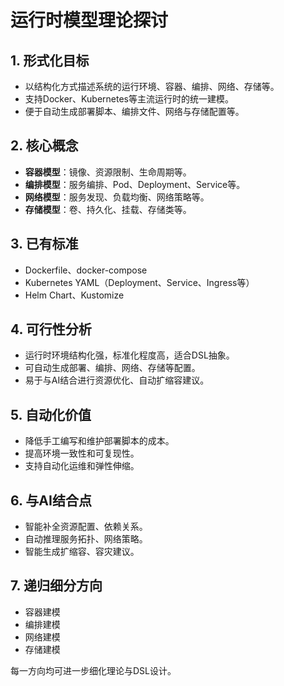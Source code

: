 # 运行时模型理论探讨

## 1. 形式化目标

- 以结构化方式描述系统的运行环境、容器、编排、网络、存储等。
- 支持Docker、Kubernetes等主流运行时的统一建模。
- 便于自动生成部署脚本、编排文件、网络与存储配置等。

## 2. 核心概念

- **容器模型**：镜像、资源限制、生命周期等。
- **编排模型**：服务编排、Pod、Deployment、Service等。
- **网络模型**：服务发现、负载均衡、网络策略等。
- **存储模型**：卷、持久化、挂载、存储类等。

## 3. 已有标准

- Dockerfile、docker-compose
- Kubernetes YAML（Deployment、Service、Ingress等）
- Helm Chart、Kustomize

## 4. 可行性分析

- 运行时环境结构化强，标准化程度高，适合DSL抽象。
- 可自动生成部署、编排、网络、存储等配置。
- 易于与AI结合进行资源优化、自动扩缩容建议。

## 5. 自动化价值

- 降低手工编写和维护部署脚本的成本。
- 提高环境一致性和可复现性。
- 支持自动化运维和弹性伸缩。

## 6. 与AI结合点

- 智能补全资源配置、依赖关系。
- 自动推理服务拓扑、网络策略。
- 智能生成扩缩容、容灾建议。

## 7. 递归细分方向

- 容器建模
- 编排建模
- 网络建模
- 存储建模

每一方向均可进一步细化理论与DSL设计。
